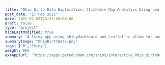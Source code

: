 ```yaml
---
title: "Ohio Birth Data Exploration: Clickable Map Analytics Using Leaflet in Shiny"
post_date: "17 Feb 2021"
date: 2021-02-03T23:53:00+01:00
draft: false
type: "project"
hideLastModified: true
summary: "A Shiny app using shinydashboard and Leaflet to allow for analysis of county data by clicking on Ohio country map"
summaryImage: "OhioBirthData.png"
tags: ["R","Shiny"]
weight: 900
extApplUrl: "https://apps.petedunham.com/shiny/Interactive_Ohio_BirthData/"
---
```

